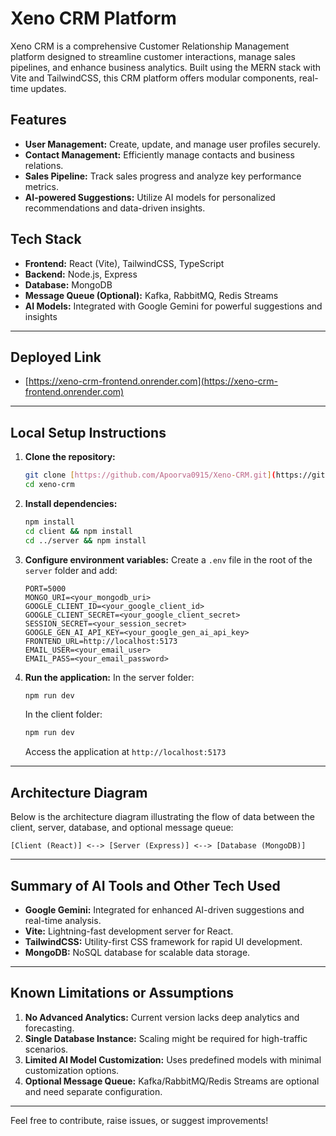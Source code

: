 # Xeno CRM Platform

Xeno CRM is a comprehensive Customer Relationship Management platform designed to streamline customer interactions, manage sales pipelines, and enhance business analytics. Built using the MERN stack with Vite and TailwindCSS, this CRM platform offers modular components, real-time updates.

## Features
- **User Management:** Create, update, and manage user profiles securely.
- **Contact Management:** Efficiently manage contacts and business relations.
- **Sales Pipeline:** Track sales progress and analyze key performance metrics.
- **AI-powered Suggestions:** Utilize AI models for personalized recommendations and data-driven insights.

## Tech Stack
- **Frontend:** React (Vite), TailwindCSS, TypeScript
- **Backend:** Node.js, Express
- **Database:** MongoDB
- **Message Queue (Optional):** Kafka, RabbitMQ, Redis Streams
- **AI Models:** Integrated with Google Gemini for powerful suggestions and insights

---

## Deployed Link
- [https://xeno-crm-frontend.onrender.com](https://xeno-crm-frontend.onrender.com)

---

## Local Setup Instructions

1. **Clone the repository:**
   ```bash
   git clone [https://github.com/Apoorva0915/Xeno-CRM.git](https://github.com/Apoorva0915/Xeno-CRM.git)
   cd xeno-crm
   ```

2. **Install dependencies:**
   ```bash
   npm install
   cd client && npm install
   cd ../server && npm install
   ```

3. **Configure environment variables:**
   Create a `.env` file in the root of the `server` folder and add:
   ```env
   PORT=5000
   MONGO_URI=<your_mongodb_uri>
   GOOGLE_CLIENT_ID=<your_google_client_id>
   GOOGLE_CLIENT_SECRET=<your_google_client_secret>
   SESSION_SECRET=<your_session_secret>
   GOOGLE_GEN_AI_API_KEY=<your_google_gen_ai_api_key>
   FRONTEND_URL=http://localhost:5173
   EMAIL_USER=<your_email_user>
   EMAIL_PASS=<your_email_password>
   ```

4. **Run the application:**
   In the server folder:
   ```bash
   npm run dev
   ```
   In the client folder:
   ```bash
   npm run dev
   ```
   Access the application at `http://localhost:5173`

---

## Architecture Diagram

Below is the architecture diagram illustrating the flow of data between the client, server, database, and optional message queue:

```
[Client (React)] <--> [Server (Express)] <--> [Database (MongoDB)]
```

---

## Summary of AI Tools and Other Tech Used

- **Google Gemini:** Integrated for enhanced AI-driven suggestions and real-time analysis.
- **Vite:** Lightning-fast development server for React.
- **TailwindCSS:** Utility-first CSS framework for rapid UI development.
- **MongoDB:** NoSQL database for scalable data storage.

---

## Known Limitations or Assumptions

1. **No Advanced Analytics:** Current version lacks deep analytics and forecasting.
2. **Single Database Instance:** Scaling might be required for high-traffic scenarios.
3. **Limited AI Model Customization:** Uses predefined models with minimal customization options.
4. **Optional Message Queue:** Kafka/RabbitMQ/Redis Streams are optional and need separate configuration.

---

Feel free to contribute, raise issues, or suggest improvements!
